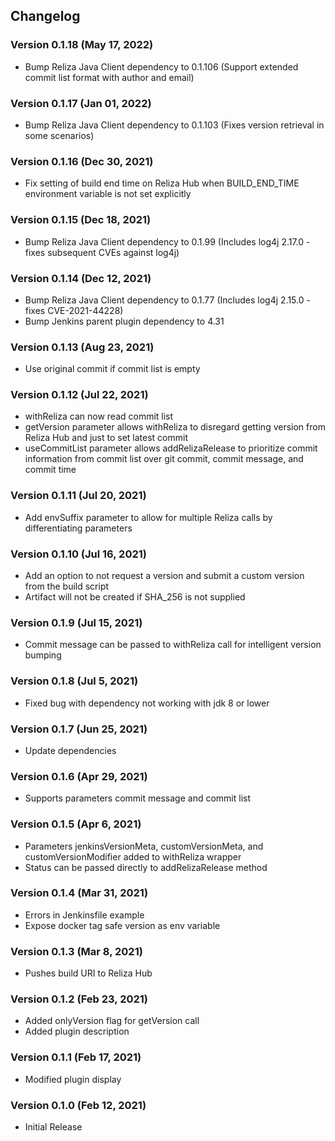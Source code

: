 ## Changelog

### Version 0.1.18 (May 17, 2022)

-   Bump Reliza Java Client dependency to 0.1.106 (Support extended commit list format with author and email)

### Version 0.1.17 (Jan 01, 2022)

-   Bump Reliza Java Client dependency to 0.1.103 (Fixes version retrieval in some scenarios)

### Version 0.1.16 (Dec 30, 2021)

-   Fix setting of build end time on Reliza Hub when BUILD_END_TIME environment variable is not set explicitly

### Version 0.1.15 (Dec 18, 2021)

-   Bump Reliza Java Client dependency to 0.1.99 (Includes log4j 2.17.0  - fixes subsequent CVEs against log4j)

### Version 0.1.14 (Dec 12, 2021)

-   Bump Reliza Java Client dependency to 0.1.77 (Includes log4j 2.15.0  - fixes CVE-2021-44228)
-   Bump Jenkins parent plugin dependency to 4.31

### Version 0.1.13 (Aug 23, 2021)

-   Use original commit if commit list is empty

### Version 0.1.12 (Jul 22, 2021)

-   withReliza can now read commit list
-   getVersion parameter allows withReliza to disregard getting version from Reliza Hub and just to set latest commit
-   useCommitList parameter allows addRelizaRelease to prioritize commit information from commit list over git commit, commit message, and commit time

### Version 0.1.11 (Jul 20, 2021)

-   Add envSuffix parameter to allow for multiple Reliza calls by differentiating parameters

### Version 0.1.10 (Jul 16, 2021)

-   Add an option to not request a version and submit a custom version from the build script
-   Artifact will not be created if SHA_256 is not supplied

### Version 0.1.9 (Jul 15, 2021)

-   Commit message can be passed to withReliza call for intelligent version bumping

### Version 0.1.8 (Jul 5, 2021)

-   Fixed bug with dependency not working with jdk 8 or lower

### Version 0.1.7 (Jun 25, 2021)

-   Update dependencies

### Version 0.1.6 (Apr 29, 2021)

-   Supports parameters commit message and commit list

### Version 0.1.5 (Apr 6, 2021)
-   Parameters jenkinsVersionMeta, customVersionMeta, and customVersionModifier added to withReliza wrapper
-   Status can be passed directly to addRelizaRelease method

### Version 0.1.4 (Mar 31, 2021)
-   Errors in Jenkinsfile example
-   Expose docker tag safe version as env variable

### Version 0.1.3 (Mar 8, 2021)

-   Pushes build URI to Reliza Hub

### Version 0.1.2 (Feb 23, 2021)

-   Added onlyVersion flag for getVersion call
-   Added plugin description

### Version 0.1.1 (Feb 17, 2021)

-   Modified plugin display 

### Version 0.1.0 (Feb 12, 2021)

-   Initial Release
